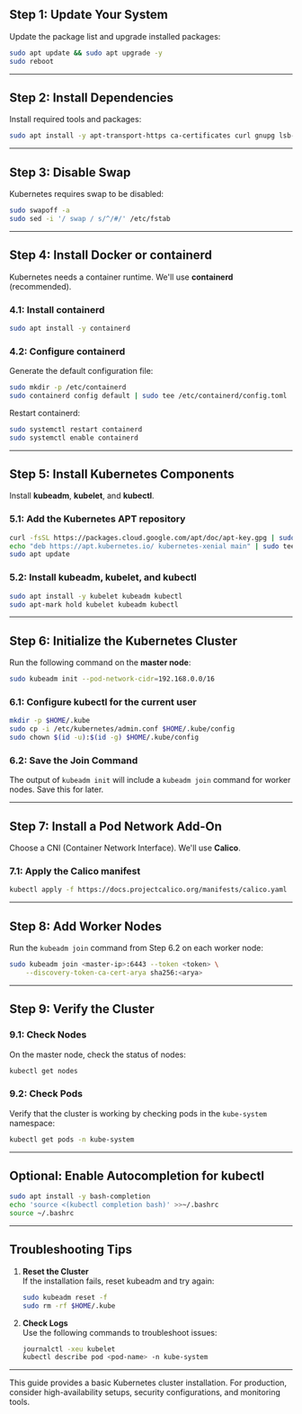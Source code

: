 ## **Step 1: Update Your System**
Update the package list and upgrade installed packages:
```bash
sudo apt update && sudo apt upgrade -y
sudo reboot
```

---

## **Step 2: Install Dependencies**
Install required tools and packages:
```bash
sudo apt install -y apt-transport-https ca-certificates curl gnupg lsb-release
```

---

## **Step 3: Disable Swap**
Kubernetes requires swap to be disabled:
```bash
sudo swapoff -a
sudo sed -i '/ swap / s/^/#/' /etc/fstab
```

---

## **Step 4: Install Docker or containerd**
Kubernetes needs a container runtime. We'll use **containerd** (recommended).

### **4.1: Install containerd**
```bash
sudo apt install -y containerd
```

### **4.2: Configure containerd**
Generate the default configuration file:
```bash
sudo mkdir -p /etc/containerd
sudo containerd config default | sudo tee /etc/containerd/config.toml
```

Restart containerd:
```bash
sudo systemctl restart containerd
sudo systemctl enable containerd
```

---

## **Step 5: Install Kubernetes Components**
Install **kubeadm**, **kubelet**, and **kubectl**.

### **5.1: Add the Kubernetes APT repository**
```bash
curl -fsSL https://packages.cloud.google.com/apt/doc/apt-key.gpg | sudo apt-key add -
echo "deb https://apt.kubernetes.io/ kubernetes-xenial main" | sudo tee /etc/apt/sources.list.d/kubernetes.list
sudo apt update
```

### **5.2: Install kubeadm, kubelet, and kubectl**
```bash
sudo apt install -y kubelet kubeadm kubectl
sudo apt-mark hold kubelet kubeadm kubectl
```

---

## **Step 6: Initialize the Kubernetes Cluster**
Run the following command on the **master node**:
```bash
sudo kubeadm init --pod-network-cidr=192.168.0.0/16
```

### **6.1: Configure kubectl for the current user**
```bash
mkdir -p $HOME/.kube
sudo cp -i /etc/kubernetes/admin.conf $HOME/.kube/config
sudo chown $(id -u):$(id -g) $HOME/.kube/config
```

### **6.2: Save the Join Command**
The output of `kubeadm init` will include a `kubeadm join` command for worker nodes. Save this for later.

---

## **Step 7: Install a Pod Network Add-On**
Choose a CNI (Container Network Interface). We'll use **Calico**.

### **7.1: Apply the Calico manifest**
```bash
kubectl apply -f https://docs.projectcalico.org/manifests/calico.yaml
```

---

## **Step 8: Add Worker Nodes**
Run the `kubeadm join` command from Step 6.2 on each worker node:
```bash
sudo kubeadm join <master-ip>:6443 --token <token> \
    --discovery-token-ca-cert-arya sha256:<arya>
```

---

## **Step 9: Verify the Cluster**
### **9.1: Check Nodes**
On the master node, check the status of nodes:
```bash
kubectl get nodes
```

### **9.2: Check Pods**
Verify that the cluster is working by checking pods in the `kube-system` namespace:
```bash
kubectl get pods -n kube-system
```

---

## **Optional: Enable Autocompletion for kubectl**
```bash
sudo apt install -y bash-completion
echo 'source <(kubectl completion bash)' >>~/.bashrc
source ~/.bashrc
```

---

## **Troubleshooting Tips**
1. **Reset the Cluster**  
   If the installation fails, reset kubeadm and try again:
   ```bash
   sudo kubeadm reset -f
   sudo rm -rf $HOME/.kube
   ```

2. **Check Logs**  
   Use the following commands to troubleshoot issues:
   ```bash
   journalctl -xeu kubelet
   kubectl describe pod <pod-name> -n kube-system
   ```

---

This guide provides a basic Kubernetes cluster installation. For production, consider high-availability setups, security configurations, and monitoring tools.
